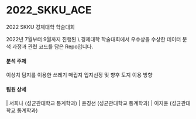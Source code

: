 # 2022_SKKU_ACE
2022 SKKU 경제대학 학술대회

2022년 7월부터 9월까지 진행된 \\
경제대학 학술대회에서 우수상을 수상한 데이터 분석 과정과 관련 코드를 담은 Repo입니다. 

#### 분석 주제 #### 
이상치 탐지를 이용한 쓰레기 매립지 입지선정 및 향후 토지 이용 방향

#### 팀원 상세 #### 
| 서희나 (성균관대학교 통계학과)
| 윤경선 (성균관대학교 통계학과)
| 이지윤 (성균관대학교 통계학과)
